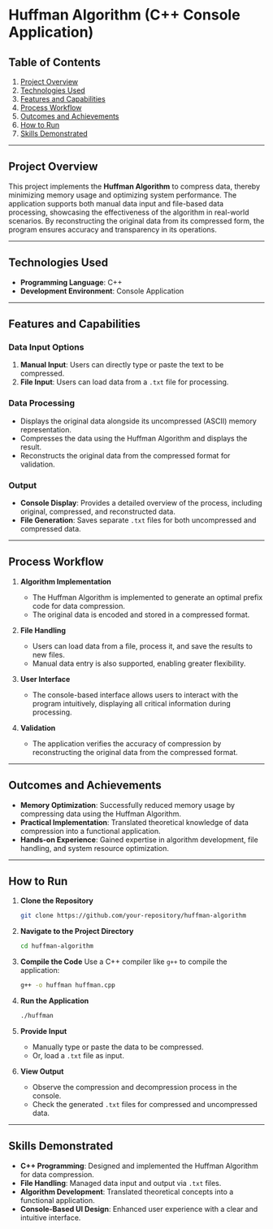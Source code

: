 # Huffman Algorithm (C++ Console Application)

## Table of Contents

1. [Project Overview](#project-overview)
2. [Technologies Used](#technologies-used)
3. [Features and Capabilities](#features-and-capabilities)
4. [Process Workflow](#process-workflow)
5. [Outcomes and Achievements](#outcomes-and-achievements)
6. [How to Run](#how-to-run)
7. [Skills Demonstrated](#skills-demonstrated)

---

## Project Overview

This project implements the **Huffman Algorithm** to compress data, thereby minimizing memory usage and optimizing system performance. The application supports both manual data input and file-based data processing, showcasing the effectiveness of the algorithm in real-world scenarios. By reconstructing the original data from its compressed form, the program ensures accuracy and transparency in its operations.

---

## Technologies Used

- **Programming Language**: C++
- **Development Environment**: Console Application

---

## Features and Capabilities

### Data Input Options
1. **Manual Input**: Users can directly type or paste the text to be compressed.
2. **File Input**: Users can load data from a `.txt` file for processing.

### Data Processing
- Displays the original data alongside its uncompressed (ASCII) memory representation.
- Compresses the data using the Huffman Algorithm and displays the result.
- Reconstructs the original data from the compressed format for validation.

### Output
- **Console Display**: Provides a detailed overview of the process, including original, compressed, and reconstructed data.
- **File Generation**: Saves separate `.txt` files for both uncompressed and compressed data.

---

## Process Workflow

1. **Algorithm Implementation**
   - The Huffman Algorithm is implemented to generate an optimal prefix code for data compression.
   - The original data is encoded and stored in a compressed format.

2. **File Handling**
   - Users can load data from a file, process it, and save the results to new files.
   - Manual data entry is also supported, enabling greater flexibility.

3. **User Interface**
   - The console-based interface allows users to interact with the program intuitively, displaying all critical information during processing.

4. **Validation**
   - The application verifies the accuracy of compression by reconstructing the original data from the compressed format.

---

## Outcomes and Achievements

- **Memory Optimization**: Successfully reduced memory usage by compressing data using the Huffman Algorithm.
- **Practical Implementation**: Translated theoretical knowledge of data compression into a functional application.
- **Hands-on Experience**: Gained expertise in algorithm development, file handling, and system resource optimization.

---

## How to Run

1. **Clone the Repository**
   ```bash
   git clone https://github.com/your-repository/huffman-algorithm
   ```

2. **Navigate to the Project Directory**
   ```bash
   cd huffman-algorithm
   ```

3. **Compile the Code**
   Use a C++ compiler like `g++` to compile the application:
   ```bash
   g++ -o huffman huffman.cpp
   ```

4. **Run the Application**
   ```bash
   ./huffman
   ```

5. **Provide Input**
   - Manually type or paste the data to be compressed.
   - Or, load a `.txt` file as input.

6. **View Output**
   - Observe the compression and decompression process in the console.
   - Check the generated `.txt` files for compressed and uncompressed data.

---

## Skills Demonstrated

- **C++ Programming**: Designed and implemented the Huffman Algorithm for data compression.
- **File Handling**: Managed data input and output via `.txt` files.
- **Algorithm Development**: Translated theoretical concepts into a functional application.
- **Console-Based UI Design**: Enhanced user experience with a clear and intuitive interface.
